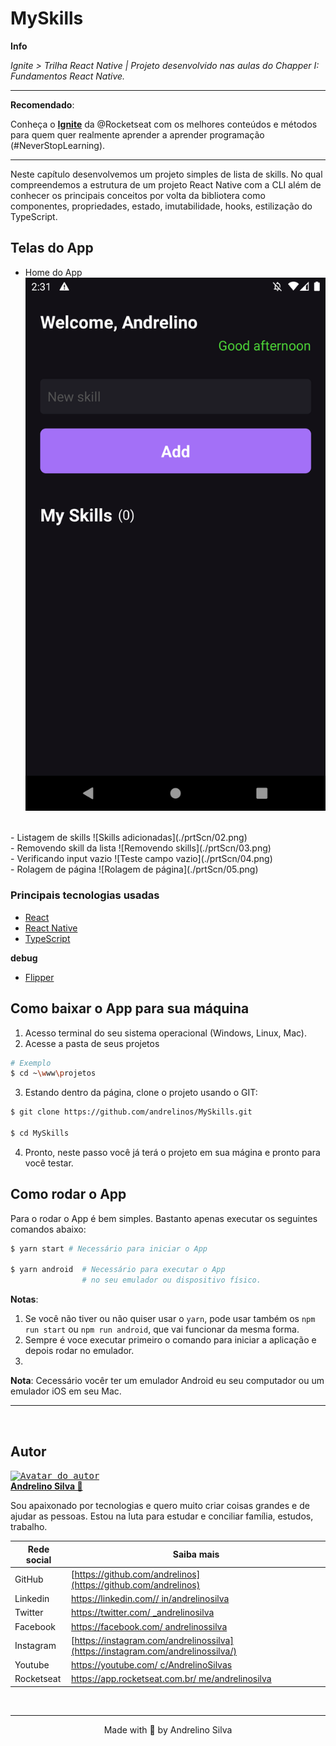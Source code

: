 # MySkills

**Info**

_Ignite > Trilha React Native | Projeto desenvolvido nas aulas do Chapper I: Fundamentos React Native._

---
**Recomendado**:

Conheça o **[Ignite](https://rocketseat.com.br/ignite)** da @Rocketseat com os melhores conteúdos e métodos para quem quer realmente aprender a aprender programação (#NeverStopLearning).

---
Neste capítulo desenvolvemos um projeto simples de lista de skills. No qual compreendemos a estrutura de um projeto React Native com a CLI além de conhecer os principais conceitos por volta da bibliotera como componentes, propriedades, estado, imutabilidade, hooks, estilização do TypeScript. 

## Telas do App
- Home do App
![Home do projeto](./prtScn/01.png)
<br />
- Listagem de skills
![Skills adicionadas](./prtScn/02.png)
<br />
- Removendo skill da lista
![Removendo skills](./prtScn/03.png)
<br />
- Verificando input vazio
![Teste campo vazio](./prtScn/04.png)
<br />
- Rolagem de página
![Rolagem de página](./prtScn/05.png)

### Principais tecnologias usadas
- [React](https://reactjs.org)
- [React Native](https://reactnative.dev)
- [TypeScript](https://www.typescriptlang.org)

**debug**
- [Flipper](https://fbflipper.com)

## Como baixar o App para sua máquina
1. Acesso terminal do seu sistema operacional (Windows, Linux, Mac).
2. Acesse a pasta de seus projetos
```bash
# Exemplo
$ cd ~\www\projetos
```
3. Estando dentro da página, clone o projeto usando o GIT:
```bash
$ git clone https://github.com/andrelinos/MySkills.git

$ cd MySkills
```
4. Pronto, neste passo você já terá o projeto em sua mágina e pronto para você testar. 

## Como rodar o App
Para o rodar o App é bem simples. Bastanto apenas executar os seguintes comandos abaixo: 
```bash
$ yarn start # Necessário para iniciar o App

$ yarn android  # Necessário para executar o App 
                # no seu emulador ou dispositivo físico.
```
**Notas**: 
1. Se você não tiver ou não quiser usar o ``yarn``, pode usar também os ``npm run start`` ou ``npm run android``, que vai funcionar da mesma forma.
2. Sempre é voce executar primeiro o comando para iniciar a aplicação e depois rodar no emulador. 
3. 


**Nota**: Cecessário vocêr ter um emulador Android eu seu computador ou um emulador iOS em seu Mac. 
<br /> 

---
<br />

## Autor
<a href="https://app.rocketseat.com.br/me/andrelinosilva">
<kbd>
  <img height="150" width="150"
    src="https://github.com/andrelinos.png"
    alt="Avatar do autor" />
</kbd>
<br /><b>
Andrelino Silva 🚀</b></a>

<p>
    Sou apaixonado por tecnologias e quero muito criar coisas grandes e de ajudar as pessoas. Estou na luta para estudar e conciliar família, estudos, trabalho.
</p>


  | Rede social | Saiba mais |
  | --- | --- |
  | GitHub | [https://github.com/andrelinos](https://github.com/andrelinos) |
  | Linkedin | [https://linkedin.com// in/andrelinosilva](https://linkedin.com/in/andrelinosilva) |
  | Twitter| [https://twitter.com/ _andrelinosilva](https://twitter.com/_andrelinosilva) |
  | Facebook | [https://facebook.com/ andrelinossilva](https://facebook.com/andrelinossilva/) |
  | Instagram| [https://instagram.com/andrelinossilva](https://instagram.com/andrelinossilva/) |
  | Youtube | [https://youtube.com/ c/AndrelinoSilvas](https://youtube.com/c/AndrelinoSilvas/) |
  | Rocketseat | [https://app.rocketseat.com.br/ me/andrelinosilva](https://app.rocketseat.com.br/me/andrelinosilva) |

</div>
</div>
</div>
<br>

---
<p align="center">Made with 💜 by Andrelino Silva</p>
